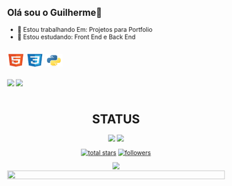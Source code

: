 ## Olá sou o Guilherme👋

  - 🔭 Estou trabalhando Em: Projetos para Portfolio
  - 🌱 Estou estudando: Front End e Back End
  
  <div style='display: inline_block'><br>
    <img align="center" alt="Rafa-HTML" height="30" width="40" src="https://raw.githubusercontent.com/devicons/devicon/master/icons/html5/html5-original.svg">
    <img align="center" alt="Rafa-CSS" height="30" width="40" src="https://raw.githubusercontent.com/devicons/devicon/master/icons/css3/css3-original.svg">
    <img align="center" alt="Rafa-Python" height="30" width="40" src="https://raw.githubusercontent.com/devicons/devicon/master/icons/python/python-original.svg">
  </div>
  
  ## 
  
  <div>
    <a href = "mailto:oguilhermeprofissional@gmail.com"><img src="https://img.shields.io/badge/-Gmail-%23333?style=for-the-badge&logo=gmail&logoColor=white" target="_blank"></a>
    <a href="https://www.linkedin.com/in/guilherme-oliveira-6aa7ab312/" target="_blank"><img src="https://img.shields.io/badge/-LinkedIn-%230077B5?style=for-the-badge&logo=linkedin&logoColor=white" target="_blank"></a> 
  </div>
  

  <!--📏LINE-->
  <img src="https://i.imgur.com/dBaSKWF.gif" height="10" width="100%">
  
  <!--📊💬STATTITLE / 🌐WEBSITE: https://textanim.com/ -->
  <h1 align="center">STATUS</h1>
  
  <!--📊STATSGRAPH / 🌐WEBSITE: https://github.com/anuraghazra/github-readme-stats -->
  <p align="center">
  <img src="https://github-readme-stats-trinibs-projects.vercel.app/api?username=oGiOliveira&show_icons=true&theme=tokyonight&border_color=8892D4">
  
  <!--📊STREAKSTATSGRAPH / 🌐WEBSITE: https://github.com/denvercoder1/github-readme-streak-stats -->
  <img src="https://github-readme-streak-stats-trinibs-projects.vercel.app/?user=oGiOliveira&theme=tokyonight&border=8892D4">

  <!--
    🏆TROPHY / 🌐WEBSITE: https://github.com/ryo-ma/github-profile-trophy 
    <div align="center">
    <img src="https://github-profile-trophy-trinibs-projects.vercel.app/?username=oGiOliveira&theme=matrix&no-bg=true&no-frame=true&row=1&column=4&title=MultiLanguage,Commits,Followers,PullRequest">
     </div>
  
     
  <div align="center">
  <img src="https://github-profile-trophy-trinibs-projects.vercel.app/?username=oGiOliveira&theme=matrix&no-bg=true&no-frame=true&row=1&column=4&title=Repositories,Issues,Organizations,Stars">
   </div>
   -->
  
  <!--📛BADGES / 🌐WEBSITE: https://github.com/DenverCoder1/custom-icon-badges && https://github.com/idealclover/GitHub-Star-Counter -->
  <p align="center">
    <a href="https://github.com/oGiOliveira?tab=stars&sort=stargazers">
      <img alt="total stars" title="Total stars on GitHub" src="https://custom-icon-badges.demolab.com/badge/dynamic/json?logo=star&color=D1A6FF&labelColor=444952&label=Stars&style=for-the-badge&query=%24.stars&url=https://api.github-star-counter.workers.dev/user/oGiOliveira"/></a>
  <a href="https://github.com/oGiOliveira?tab=followers">
      <img alt="followers" title="Follow me on Github" src="https://custom-icon-badges.herokuapp.com/github/followers/oGiOliveira?color=6873D6&labelColor=444952&style=for-the-badge&logo=person-add&label=Followers&logoColor=white"/></a>
  
  <!--👀VIEWS / 🌐WEBSITE: https://github.com/antonkomarev/github-profile-views-counter -->
  <p align="center">
  <img src="https://komarev.com/ghpvc/?username=oGiOliveira&color=2A3780&style=for-the-badge">
  
  <!--
  🐍💬SNAKETITLE / 🌐WEBSITE: https://textanim.com/ 
  <p align="center">
  <h2 align="center">CONTRIBUIÇÃO EM GRADE</h2>
  
  🐍📈SNAKEGRAPH / 🌐WEBSITE: https://github.com/Platane/snk & https://github.com/ironmaniiith/Github-profile-name-writer
  <img src="https://raw.githubusercontent.com/Platane/snk/output/github-contribution-grid-snake-dark.svg" width="100%">
  </details>
  -->
  
  <!--📏LINE-->
  <img src="https://i.imgur.com/dBaSKWF.gif" height="20" width="100%">
  
